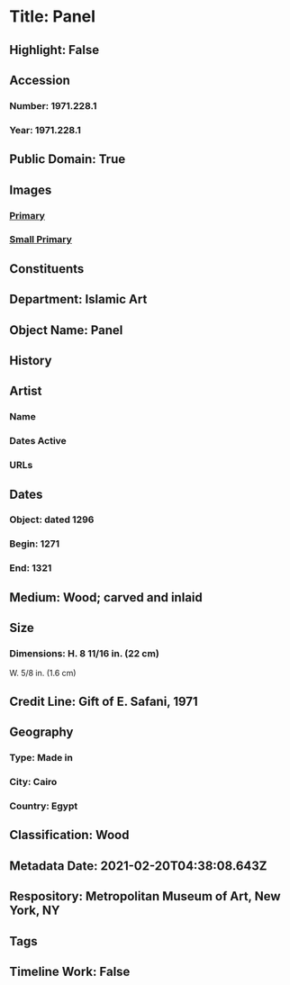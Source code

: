 # Title: Panel
## Highlight: False
## Accession
### Number: 1971.228.1
### Year: 1971.228.1
## Public Domain: True
## Images
### [Primary](https://images.metmuseum.org/CRDImages/is/original/sf1971-228-1a.jpg)
### [Small Primary](https://images.metmuseum.org/CRDImages/is/web-large/sf1971-228-1a.jpg)
## Constituents
## Department: Islamic Art
## Object Name: Panel
## History
## Artist
### Name
### Dates Active
### URLs
## Dates
### Object: dated 1296
### Begin: 1271
### End: 1321
## Medium: Wood; carved and inlaid
## Size
### Dimensions: H. 8 11/16 in. (22 cm)
W. 5/8 in. (1.6 cm)
## Credit Line: Gift of E. Safani, 1971
## Geography
### Type: Made in
### City: Cairo
### Country: Egypt
## Classification: Wood
## Metadata Date: 2021-02-20T04:38:08.643Z
## Respository: Metropolitan Museum of Art, New York, NY
## Tags
## Timeline Work: False
